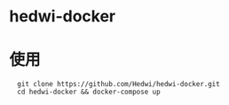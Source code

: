 # hedwi-docker

# 使用

```
  git clone https://github.com/Hedwi/hedwi-docker.git
  cd hedwi-docker && docker-compose up
```
